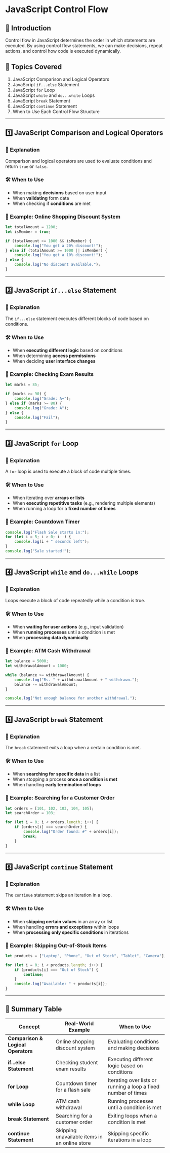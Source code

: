 # JavaScript Control Flow

## 📌 Introduction
Control flow in JavaScript determines the order in which statements are executed. By using control flow statements, we can make decisions, repeat actions, and control how code is executed dynamically.

## 🚀 Topics Covered
1. JavaScript Comparison and Logical Operators
2. JavaScript `if...else` Statement
3. JavaScript `for` Loop
4. JavaScript `while` and `do...while` Loops
5. JavaScript `break` Statement
6. JavaScript `continue` Statement
7. When to Use Each Control Flow Structure

---

## 1️⃣ JavaScript Comparison and Logical Operators
### 📌 Explanation
Comparison and logical operators are used to evaluate conditions and return `true` or `false`.

### 🛠️ When to Use
- When making **decisions** based on user input
- When **validating** form data
- When checking if **conditions** are met

### 🔹 Example: Online Shopping Discount System
```javascript
let totalAmount = 1200; 
let isMember = true; 

if (totalAmount >= 1000 && isMember) {
    console.log("You get a 20% discount!");
} else if (totalAmount >= 1000 || isMember) {
    console.log("You get a 10% discount!");
} else {
    console.log("No discount available.");
}
```
---

## 2️⃣ JavaScript `if...else` Statement
### 📌 Explanation
The `if...else` statement executes different blocks of code based on conditions.

### 🛠️ When to Use
- When **executing different logic** based on conditions
- When determining **access permissions**
- When deciding **user interface changes**

### 🔹 Example: Checking Exam Results
```javascript
let marks = 85;

if (marks >= 90) {
    console.log("Grade: A+");
} else if (marks >= 80) {
    console.log("Grade: A");
} else {
    console.log("Fail");
}
```
---

## 3️⃣ JavaScript `for` Loop
### 📌 Explanation
A `for` loop is used to execute a block of code multiple times.

### 🛠️ When to Use
- When iterating over **arrays or lists**
- When **executing repetitive tasks** (e.g., rendering multiple elements)
- When running a loop for a **fixed number of times**

### 🔹 Example: Countdown Timer
```javascript
console.log("Flash Sale starts in:");
for (let i = 5; i > 0; i--) {
    console.log(i + " seconds left");
}
console.log("Sale started!");
```
---

## 4️⃣ JavaScript `while` and `do...while` Loops
### 📌 Explanation
Loops execute a block of code repeatedly while a condition is true.

### 🛠️ When to Use
- When **waiting for user actions** (e.g., input validation)
- When **running processes** until a condition is met
- When **processing data dynamically**

### 🔹 Example: ATM Cash Withdrawal
```javascript
let balance = 5000;
let withdrawalAmount = 1000;

while (balance >= withdrawalAmount) {
    console.log("Rs. " + withdrawalAmount + " withdrawn.");
    balance -= withdrawalAmount;
}

console.log("Not enough balance for another withdrawal.");
```
---

## 5️⃣ JavaScript `break` Statement
### 📌 Explanation
The `break` statement exits a loop when a certain condition is met.

### 🛠️ When to Use
- When **searching for specific data** in a list
- When stopping a process **once a condition is met**
- When handling **early termination of loops**

### 🔹 Example: Searching for a Customer Order
```javascript
let orders = [101, 102, 103, 104, 105];
let searchOrder = 103;

for (let i = 0; i < orders.length; i++) {
    if (orders[i] === searchOrder) {
        console.log("Order found: #" + orders[i]);
        break;
    }
}
```
---

## 6️⃣ JavaScript `continue` Statement
### 📌 Explanation
The `continue` statement skips an iteration in a loop.

### 🛠️ When to Use
- When **skipping certain values** in an array or list
- When handling **errors and exceptions** within loops
- When **processing only specific conditions** in iterations

### 🔹 Example: Skipping Out-of-Stock Items
```javascript
let products = ["Laptop", "Phone", "Out of Stock", "Tablet", "Camera"];

for (let i = 0; i < products.length; i++) {
    if (products[i] === "Out of Stock") {
        continue;
    }
    console.log("Available: " + products[i]);
}
```
---

## 📌 Summary Table
| Concept | Real-World Example | When to Use |
|---------|------------------|-------------|
| **Comparison & Logical Operators** | Online shopping discount system | Evaluating conditions and making decisions |
| **if...else Statement** | Checking student exam results | Executing different logic based on conditions |
| **for Loop** | Countdown timer for a flash sale | Iterating over lists or running a loop a fixed number of times |
| **while Loop** | ATM cash withdrawal | Running processes until a condition is met |
| **break Statement** | Searching for a customer order | Exiting loops when a condition is met |
| **continue Statement** | Skipping unavailable items in an online store | Skipping specific iterations in a loop |


